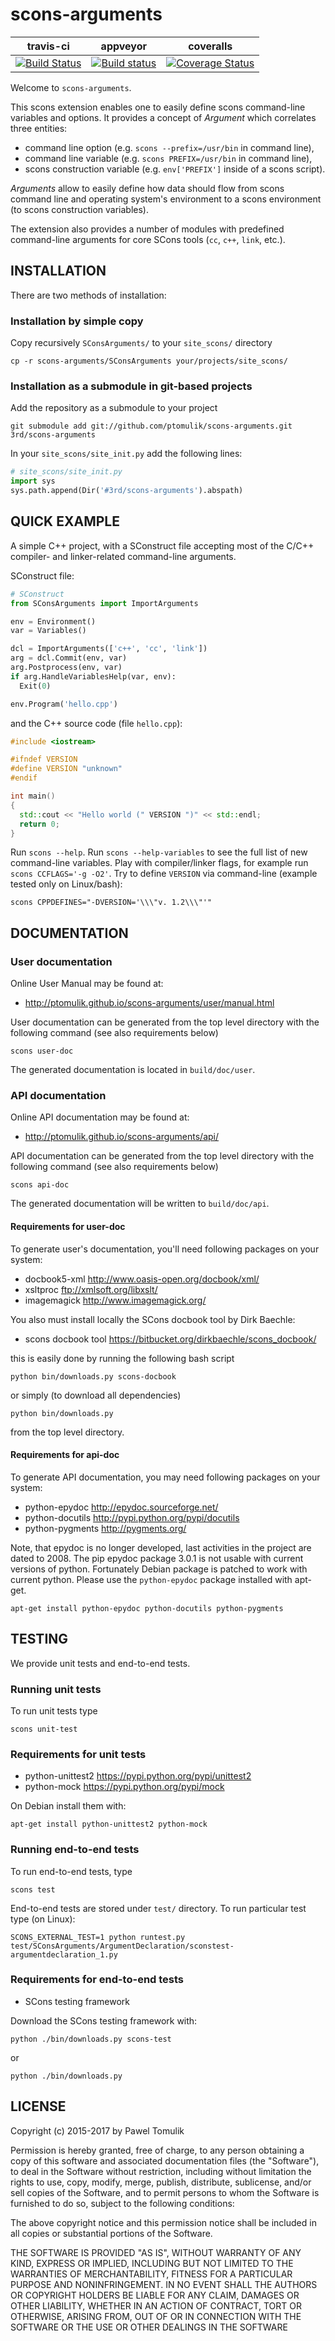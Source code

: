 scons-arguments
===============

| travis-ci | appveyor  | coveralls |
|-----------|-----------|-----------|
|[![Build Status](https://travis-ci.org/ptomulik/scons-arguments.png?branch=master)](https://travis-ci.org/ptomulik/scons-arguments)| [![Build status](https://ci.appveyor.com/api/projects/status/0fvtobp37lh1le0y/branch/master?svg=true)](https://ci.appveyor.com/project/ptomulik/scons-arguments/branch/master) | [![Coverage Status](https://coveralls.io/repos/ptomulik/scons-arguments/badge.svg?branch=master&service=github)](https://coveralls.io/github/ptomulik/scons-arguments?branch=master) |

Welcome to ``scons-arguments``.

This scons extension enables one to easily define scons command-line variables
and options. It provides a concept of *Argument* which correlates three
entities:

- command line option (e.g. ``scons --prefix=/usr/bin`` in command line),
- command line variable (e.g. ``scons PREFIX=/usr/bin`` in command line),
- scons construction variable (e.g. ``env['PREFIX']`` inside of a scons script).

*Arguments* allow to easily define how data should flow from scons command
line and operating system's environment to a scons environment (to scons
construction variables).

The extension also provides a number of modules with predefined command-line
arguments for core SCons tools (``cc``, ``c++``, ``link``, etc.).

INSTALLATION
------------

There are two methods of installation:

### Installation by simple copy

Copy recursively ``SConsArguments/`` to your ``site_scons/`` directory

    cp -r scons-arguments/SConsArguments your/projects/site_scons/

### Installation as a submodule in git-based projects

Add the repository as a submodule to your project

```shell
git submodule add git://github.com/ptomulik/scons-arguments.git 3rd/scons-arguments
```

In your `site_scons/site_init.py` add the following lines:

```python
# site_scons/site_init.py
import sys
sys.path.append(Dir('#3rd/scons-arguments').abspath)
```

QUICK EXAMPLE
-------------

A simple C++ project, with a SConstruct file accepting most of the C/C++
compiler- and linker-related command-line arguments.

SConstruct file:

```python
# SConstruct
from SConsArguments import ImportArguments

env = Environment()
var = Variables()

dcl = ImportArguments(['c++', 'cc', 'link'])
arg = dcl.Commit(env, var)
arg.Postprocess(env, var)
if arg.HandleVariablesHelp(var, env):
  Exit(0)

env.Program('hello.cpp')
```

and the C++ source code (file ``hello.cpp``):

```c++
#include <iostream>

#ifndef VERSION
#define VERSION "unknown"
#endif

int main()
{
  std::cout << "Hello world (" VERSION ")" << std::endl;
  return 0;
}
```

Run ``scons --help``. Run ``scons --help-variables`` to see the full list of
new command-line variables. Play with compiler/linker flags, for example run
``scons CCFLAGS='-g -O2'``. Try to define ``VERSION`` via command-line (example
tested only on Linux/bash):

```shell
scons CPPDEFINES="-DVERSION='\\\"v. 1.2\\\"'"
```

DOCUMENTATION
-------------

### User documentation

Online User Manual may be found at:

  * <http://ptomulik.github.io/scons-arguments/user/manual.html>

User documentation can be generated from the top level directory with the
following command (see also requirements below)

```shell
scons user-doc
```
The generated documentation is located in ``build/doc/user``.

### API documentation

Online API documentation may be found at:

  * <http://ptomulik.github.io/scons-arguments/api/>

API documentation can be generated from the top level directory with the
following command (see also requirements below)

```shell
scons api-doc
```

The generated documentation will be written to ``build/doc/api``.

#### Requirements for user-doc

To generate user's documentation, you'll need following packages on your
system:

  * docbook5-xml <http://www.oasis-open.org/docbook/xml/>
  * xsltproc <ftp://xmlsoft.org/libxslt/>
  * imagemagick <http://www.imagemagick.org/>

You also must install locally the SCons docbook tool by Dirk Baechle:

  * scons docbook tool <https://bitbucket.org/dirkbaechle/scons_docbook/>

this is easily done by running the following bash script

```
python bin/downloads.py scons-docbook
```

or simply (to download all dependencies)

```
python bin/downloads.py
```

from the top level directory.

#### Requirements for api-doc

To generate API documentation, you may need following packages on your system:

  * python-epydoc <http://epydoc.sourceforge.net/>
  * python-docutils <http://pypi.python.org/pypi/docutils>
  * python-pygments <http://pygments.org/>

Note, that epydoc is no longer developed, last activities in the project are
dated to 2008. The pip epydoc package 3.0.1 is not usable with current versions
of python. Fortunately Debian package is patched to work with current python.
Please use the ``python-epydoc`` package installed with apt-get.

```shell
apt-get install python-epydoc python-docutils python-pygments
```

TESTING
-------

We provide unit tests and end-to-end tests.

### Running unit tests

To run unit tests type

```shell
scons unit-test
```

### Requirements for unit tests

  * python-unittest2 <https://pypi.python.org/pypi/unittest2>
  * python-mock <https://pypi.python.org/pypi/mock>

On Debian install them with:

```shell
apt-get install python-unittest2 python-mock
```

### Running end-to-end tests

To run end-to-end tests, type

```shell
scons test
```

End-to-end tests are stored under ``test/`` directory. To run particular test
type (on Linux):

```shell
SCONS_EXTERNAL_TEST=1 python runtest.py test/SConsArguments/ArgumentDeclaration/sconstest-argumentdeclaration_1.py
```


### Requirements for end-to-end tests

  * SCons testing framework

Download the SCons testing framework with:

```shell
python ./bin/downloads.py scons-test
```

or

```shell
python ./bin/downloads.py
```

LICENSE
-------

Copyright (c) 2015-2017 by Pawel Tomulik

Permission is hereby granted, free of charge, to any person obtaining a copy
of this software and associated documentation files (the "Software"), to deal
in the Software without restriction, including without limitation the rights
to use, copy, modify, merge, publish, distribute, sublicense, and/or sell
copies of the Software, and to permit persons to whom the Software is
furnished to do so, subject to the following conditions:

The above copyright notice and this permission notice shall be included in all
copies or substantial portions of the Software.

THE SOFTWARE IS PROVIDED "AS IS", WITHOUT WARRANTY OF ANY KIND, EXPRESS OR
IMPLIED, INCLUDING BUT NOT LIMITED TO THE WARRANTIES OF MERCHANTABILITY,
FITNESS FOR A PARTICULAR PURPOSE AND NONINFRINGEMENT. IN NO EVENT SHALL THE
AUTHORS OR COPYRIGHT HOLDERS BE LIABLE FOR ANY CLAIM, DAMAGES OR OTHER
LIABILITY, WHETHER IN AN ACTION OF CONTRACT, TORT OR OTHERWISE, ARISING FROM,
OUT OF OR IN CONNECTION WITH THE SOFTWARE OR THE USE OR OTHER DEALINGS IN THE
SOFTWARE

